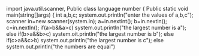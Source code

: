 import java.util.scanner,
Public class  language number
{
Public static void main(string[]args)
{
int a,b,c;
system.out.println("enter the values of a,b,c");
scanner in=new scanner(system.in);
a=in.nextlnt();
b=in.nextln();
c=in.nextln();
if(a>b&&a>c)
system.out.println("the largest number is a");
else if(b>a&&b>c)
system.oit.println("the largest number is b");
else if(c>a&&c>b)
system.out.println("the largest number is c");
else
system.out.println("the numbers are equal")

<!---
Coding4A-11/Coding4A-11 is a ✨ special ✨ repository because its `README.md` (this file) appears on your GitHub profile.
You can click the Preview link to take a look at your changes.
--->
